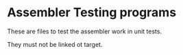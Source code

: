 # Assembler Testing programs

These are files to test the assembler work in unit tests.

They must not be linked ot target.
